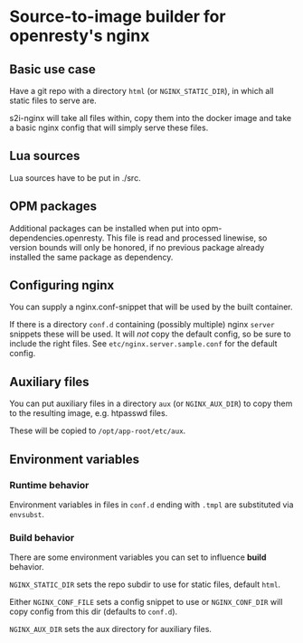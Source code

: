 # Source-to-image builder for openresty's nginx

## Basic use case

Have a git repo with a directory `html` (or `NGINX_STATIC_DIR`), in which all
static files to serve are.

s2i-nginx will take all files within, copy them into the docker image and take
a basic nginx config that will simply serve these files.


## Lua sources

Lua sources have to be put in ./src.


## OPM packages

Additional packages can be installed when put into opm-dependencies.openresty.
This file is read and processed linewise, so version bounds will only be honored, if no previous package already installed the same package as dependency.


## Configuring nginx

You can supply a nginx.conf-snippet that will be used by the built container.

If there is a directory `conf.d` containing (possibly multiple) nginx `server`
snippets these will be used.  It will _not_ copy the default  config, so be
sure to include the right files. See `etc/nginx.server.sample.conf` for the
default config.


## Auxiliary files

You can put auxiliary files in a directory `aux` (or `NGINX_AUX_DIR`) to copy
them to the resulting image, e.g. htpasswd files.

These will be copied to `/opt/app-root/etc/aux`.


## Environment variables

### Runtime behavior

Environment variables in files in `conf.d` ending with `.tmpl` are substituted via `envsubst`.


### Build behavior
There are some environment variables you can set to influence **build** behavior.

`NGINX_STATIC_DIR` sets the repo subdir to use for static files, default
`html`.

Either `NGINX_CONF_FILE` sets a config snippet to use or `NGINX_CONF_DIR`
will copy config from this dir (defaults to `conf.d`).

`NGINX_AUX_DIR` sets the aux directory for auxiliary files.
